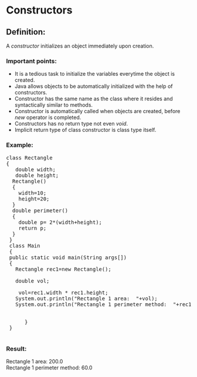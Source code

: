 # Constructors
## Definition:
A *constructor* initializes an object immediately upon creation.
### Important points:
- It is a tedious task to initialize the variables everytime the object is created. 
- Java allows objects to be automatically initialized with the help of constructors.
- Constructor has the same name as the class where it resides and syntactically similar to methods.
- Constructor is automatically called when objects are created, before *new* operator is completed.
- Constructors has no return type not even *void*.
- Implicit return type of class constructor is class type itself.

### Example:
<pre>
class Rectangle
{
   double width;
   double height;
  Rectangle()
  {
    width=10;
    height=20;
  }
  double perimeter()
  {
    double p= 2*(width+height);
    return p;
  }
 }
 class Main
 {
 public static void main(String args[])
 {
   Rectangle rec1=new Rectangle();
   
   double vol;
   
    vol=rec1.width * rec1.height; 
   System.out.println("Rectangle 1 area:  "+vol);
   System.out.println("Rectangle 1 perimeter method:  "+rec1.perimeter());
  
  
      }
 }
 </pre>
 ### Result:
 Rectangle 1 area:  200.0 <br>
 Rectangle 1 perimeter method:  60.0

